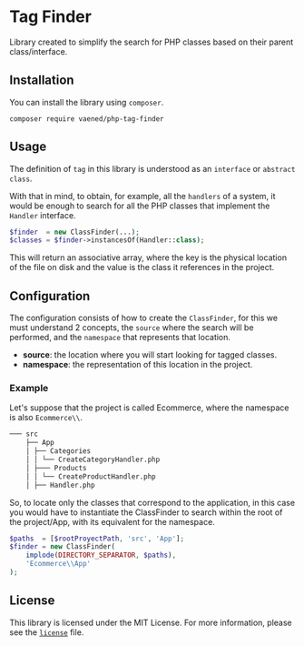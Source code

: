 # Tag Finder

Library created to simplify the search for PHP classes based on their parent class/interface.

## Installation

You can install the library using `composer`.

```shell 
composer require vaened/php-tag-finder
```

## Usage

The definition of `tag` in this library is understood as an `interface` or `abstract class`.

With that in mind, to obtain, for example, all the `handlers` of a system, it would be enough to search for all the PHP classes that
implement the `Handler` interface.

```php
$finder  = new ClassFinder(...);
$classes = $finder->instancesOf(Handler::class);
```

This will return an associative array, where the key is the physical location of the file on disk and the value is the class it references
in the project.

## Configuration

The configuration consists of how to create the `ClassFinder`, for this we must understand 2 concepts, the `source` where the search will be
performed, and the `namespace` that represents that location.

- **source**: the location where you will start looking for tagged classes.
- **namespace**: the representation of this location in the project.

### Example

Let's suppose that the project is called Ecommerce, where the namespace is also `Ecommerce\\`.

```md
─── src
    ├── App
    │ ├── Categories
    │ │ └── CreateCategoryHandler.php
    │ ├─── Products
    │ │ └── CreateProductHandler.php
    │ ├── Handler.php
```

So, to locate only the classes that correspond to the application, in this case you would have to instantiate the ClassFinder to search
within the root of the project/App, with its equivalent for the namespace.

```php
$paths  = [$rootProyectPath, 'src', 'App'];
$finder = new ClassFinder(
    implode(DIRECTORY_SEPARATOR, $paths),
    'Ecommerce\\App'
);
```

## License

This library is licensed under the MIT License. For more information, please see the [`license`](./license) file.